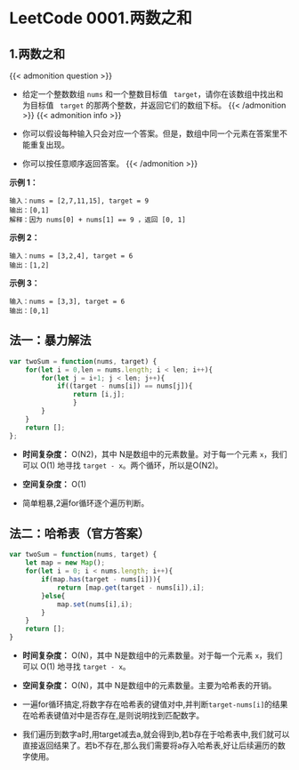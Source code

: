 # LeetCode 0001.两数之和


## 1.两数之和
{{< admonition question >}}
- 给定一个整数数组 `nums` 和一个整数目标值 ` target`，请你在该数组中找出和为目标值 ` target`  的那两个整数，并返回它们的数组下标。
{{< /admonition >}}
{{< admonition info >}}
- 你可以假设每种输入只会对应一个答案。但是，数组中同一个元素在答案里不能重复出现。

- 你可以按任意顺序返回答案。
{{< /admonition >}}

**示例 1：**

```
输入：nums = [2,7,11,15], target = 9
输出：[0,1]
解释：因为 nums[0] + nums[1] == 9 ，返回 [0, 1] 
```

**示例 2：**

```
输入：nums = [3,2,4], target = 6
输出：[1,2]
```

**示例 3：**

```
输入：nums = [3,3], target = 6
输出：[0,1]
```

## 法一：暴力解法


```javascript
var twoSum = function(nums, target) {
    for(let i = 0,len = nums.length; i < len; i++){
        for(let j = i+1; j < len; j++){
            if((target - nums[i]) == nums[j]){
                return [i,j];
                }
        }
    }
    return [];
};
```

- **时间复杂度：** 
O(N2)，其中 N是数组中的元素数量。对于每一个元素 `x`，我们可以 O(1) 地寻找 `target - x`。两个循环，所以是O(N2)。

- **空间复杂度：** 
O(1)

- 简单粗暴,2遍for循环逐个遍历判断。

## 法二：哈希表（官方答案）


```javascript
var twoSum = function(nums, target) {
    let map = new Map();
    for(let i = 0; i < nums.length; i++){
        if(map.has(target - nums[i])){
            return [map.get(target - nums[i]),i];
        }else{
            map.set(nums[i],i);
        }
    }
    return [];
}
```
- **时间复杂度：** O(N)，其中 N是数组中的元素数量。对于每一个元素 `x`，我们可以 O(1) 地寻找 `target - x`。

- **空间复杂度：** O(N)，其中 N是数组中的元素数量。主要为哈希表的开销。
- 一遍for循环搞定,将数字存在哈希表的键值对中,并判断`target-nums[i]`的结果在哈希表键值对中是否存在,是则说明找到匹配数字。

- 我们遍历到数字a时,用target减去a,就会得到b,若b存在于哈希表中,我们就可以直接返回结果了。若b不存在,那么我们需要将a存入哈希表,好让后续遍历的数字使用。


